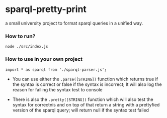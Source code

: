 # sparql-pretty-print
a small university project to format sparql queries in a unified way.

### How to run?

```node ./src/index.js```


### How to use in your own project

```import * as sparql from './sparql-parser.js';```

* You can use either the `.parse([STRING])` function which returns true if the syntax is correct or false if the syntax is incorrect; It will also log the reason for failing the syntax test to console

* There is also the `.pretty([STRING])` function which will also test the syntax for correctnis and on top of that return a string with a prettyfied version of the sparql query; will return null if the syntax test failed
